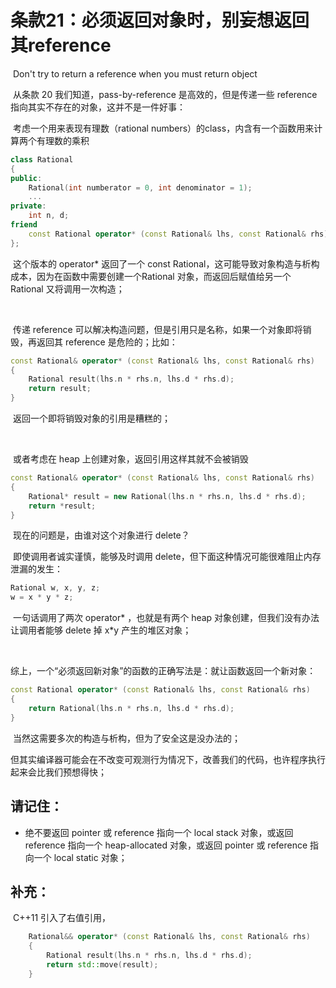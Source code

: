 # 条款21：必须返回对象时，别妄想返回其reference

​		Don't try to return a reference when you must return object

​	从条款 20 我们知道，pass-by-reference 是高效的，但是传递一些 reference 指向其实不存在的对象，这并不是一件好事：

​	考虑一个用来表现有理数（rational numbers）的class，内含有一个函数用来计算两个有理数的乘积

````c++
class Rational
{
public:
	Rational(int numberator = 0, int denominator = 1);
    ...
private:
	int n, d;
friend 
    const Rational operator* (const Rational& lhs, const Rational& rhs);
};
````

​	这个版本的 operator* 返回了一个 const Rational，这可能导致对象构造与析构成本，因为在函数中需要创建一个Rational 对象，而返回后赋值给另一个 Rational 又将调用一次构造；

​	

​	传递 reference 可以解决构造问题，但是引用只是名称，如果一个对象即将销毁，再返回其 reference 是危险的；比如：

````c++
const Rational& operator* (const Rational& lhs, const Rational& rhs)
{
    Rational result(lhs.n * rhs.n, lhs.d * rhs.d);
    return result;
}
````

​	返回一个即将销毁对象的引用是糟糕的；

​	

​	或者考虑在 heap 上创建对象，返回引用这样其就不会被销毁

````c++
const Rational& operator* (const Rational& lhs, const Rational& rhs)
{
    Rational* result = new Rational(lhs.n * rhs.n, lhs.d * rhs.d);
    return *result;
}
````

​	现在的问题是，由谁对这个对象进行 delete？

​	即使调用者诚实谨慎，能够及时调用 delete，但下面这种情况可能很难阻止内存泄漏的发生：

````cpp
Rational w, x, y, z;
w = x * y * z;
````

​	一句话调用了两次 operator* ，也就是有两个 heap 对象创建，但我们没有办法让调用者能够 delete 掉 x*y 产生的堆区对象；

​	

​	综上，一个“必须返回新对象”的函数的正确写法是：就让函数返回一个新对象：

```cpp
const Rational operator* (const Rational& lhs, const Rational& rhs)
{
    return Rational(lhs.n * rhs.n, lhs.d * rhs.d);
}
```

​	当然这需要多次的构造与析构，但为了安全这是没办法的；

​	但其实编译器可能会在不改变可观测行为情况下，改善我们的代码，也许程序执行起来会比我们预想得快；



## 请记住：

- 绝不要返回 pointer 或 reference 指向一个 local stack 对象，或返回 reference 指向一个 heap-allocated 对象，或返回 pointer 或 reference 指向一个 local static 对象；





## 补充：

​	C++11 引入了右值引用，

````cpp
    Rational&& operator* (const Rational& lhs, const Rational& rhs)
    {
        Rational result(lhs.n * rhs.n, lhs.d * rhs.d);
        return std::move(result);
    }
````



​	
